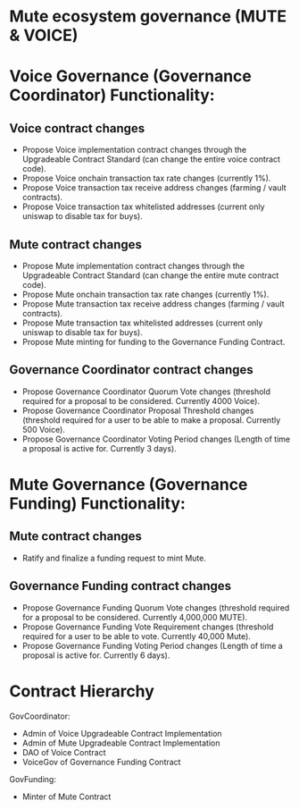# Mute ecosystem governance (MUTE & VOICE)


# Voice Governance (Governance Coordinator) Functionality:

## Voice contract changes

- Propose Voice implementation contract changes through the Upgradeable Contract Standard (can change the entire voice contract code).
- Propose Voice onchain transaction tax rate changes (currently 1%).
- Propose Voice transaction tax receive address changes (farming / vault contracts).
- Propose Voice transaction tax whitelisted addresses (current only uniswap to disable tax for buys).


## Mute contract changes

- Propose Mute implementation contract changes through the Upgradeable Contract Standard (can change the entire mute contract code).
- Propose Mute onchain transaction tax rate changes (currently 1%).
- Propose Mute transaction tax receive address changes (farming / vault contracts).
- Propose Mute transaction tax whitelisted addresses (current only uniswap to disable tax for buys).
- Propose Mute minting for funding to the Governance Funding Contract.


## Governance Coordinator contract changes

- Propose Governance Coordinator Quorum Vote changes (threshold required for a proposal to be considered. Currently 4000 Voice).
- Propose Governance Coordinator Proposal Threshold changes (threshold required for a user to be able to make a proposal. Currently 500 Voice).
- Propose Governance Coordinator Voting Period changes (Length of time a proposal is active for. Currently 3 days).


# Mute Governance (Governance Funding) Functionality:

## Mute contract changes

- Ratify and finalize a funding request to mint Mute.


## Governance Funding contract changes

- Propose Governance Funding Quorum Vote changes (threshold required for a proposal to be considered. Currently 4,000,000 MUTE).
- Propose Governance Funding Vote Requirement changes (threshold required for a user to be able to vote. Currently 40,000 Mute).
- Propose Governance Funding Voting Period changes (Length of time a proposal is active for. Currently 6 days).



# Contract Hierarchy

GovCoordinator:
- Admin of Voice Upgradeable Contract Implementation
- Admin of Mute Upgradeable Contract Implementation
- DAO of Voice Contract
- VoiceGov of Governance Funding Contract

GovFunding:
- Minter of Mute Contract
